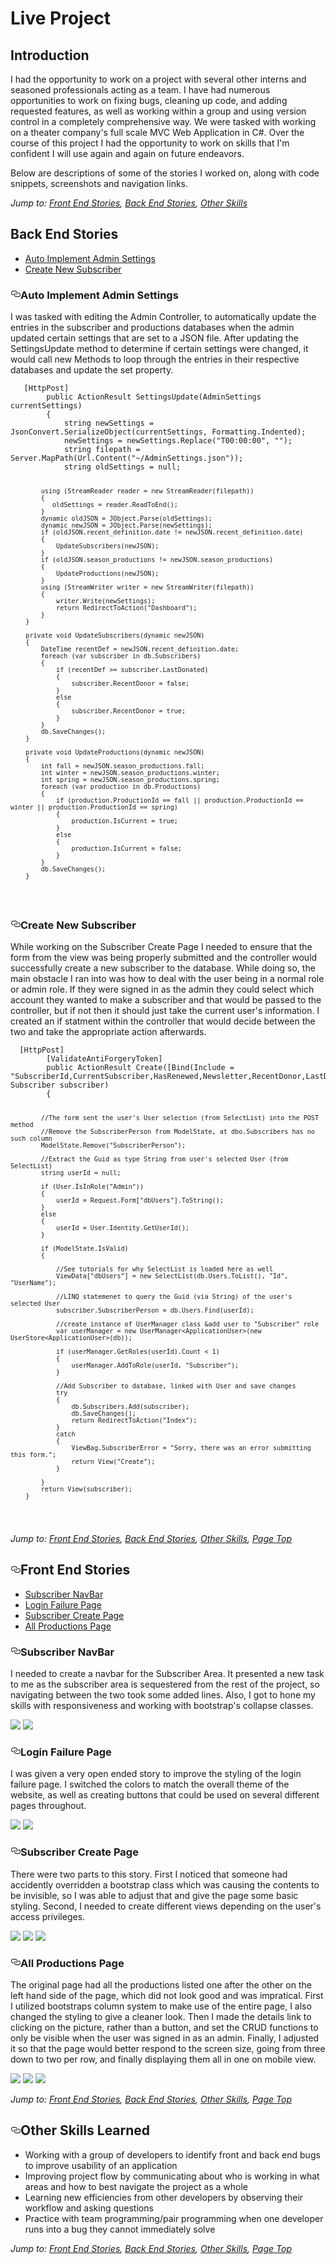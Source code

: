 <h1>Live Project</h1>
<h2>Introduction</h2>
<p>I had the opportunity to work on a project with several other interns and seasoned professionals acting as a team. I have had numerous opportunities to work on fixing bugs, cleaning up code, and adding requested features, as well as working within a group and using version control in a completely comprehensive way. We were tasked with working on a theater company's full scale MVC Web Application in C#. Over the course of this project I had the opportunity to work on skills that I'm confident I will use again and again on future endeavors.</p>
<p>Below are descriptions of some of the stories I worked on, along with code snippets, screenshots and navigation links.</p>
<p><em>Jump to: <a href="#front-end-stories">Front End Stories</a>, <a href="#back-end-stories">Back End Stories</a>, <a href="#other-skills-learned">Other Skills</a></em></p>
<h2>Back End Stories</h2>
<ul>
  <li><a href="#sorting-network-table">Auto Implement Admin Settings</a></li>
  <li><a href="#sorting-network-table2">Create New Subscriber</a></li>
</ul>
<h3><a id="user-content-sorting-network-table" class="anchor" aria-hidden="true" href="#sorting-network-table"><svg class="octicon octicon-link" viewBox="0 0 16 16" version="1.1" width="16" height="16" aria-hidden="true"><path fill-rule="evenodd" d="M4 9h1v1H4c-1.5 0-3-1.69-3-3.5S2.55 3 4 3h4c1.45 0 3 1.69 3 3.5 0 1.41-.91 2.72-2 3.25V8.59c.58-.45 1-1.27 1-2.09C10 5.22 8.98 4 8 4H4c-.98 0-2 1.22-2 2.5S3 9 4 9zm9-3h-1v1h1c1 0 2 1.22 2 2.5S13.98 12 13 12H9c-.98 0-2-1.22-2-2.5 0-.83.42-1.64 1-2.09V6.25c-1.09.53-2 1.84-2 3.25C6 11.31 7.55 13 9 13h4c1.45 0 3-1.69 3-3.5S14.5 6 13 6z"></path></svg></a>Auto Implement Admin Settings</h3>
<p>I was tasked with editing the Admin Controller, to automatically update the entries in the subscriber and productions databases when the admin updated certain settings that are set to a JSON file. After updating the SettingsUpdate method to determine if certain settings were changed, it would call new Methods to loop through the entries in their respective databases and update the set property.</p>
<pre><code>   [HttpPost]
        public ActionResult SettingsUpdate(AdminSettings currentSettings)
        {
            string newSettings = JsonConvert.SerializeObject(currentSettings, Formatting.Indented);
            newSettings = newSettings.Replace("T00:00:00", "");
            string filepath = Server.MapPath(Url.Content("~/AdminSettings.json"));
            string oldSettings = null;
             
            using (StreamReader reader = new StreamReader(filepath))
            {
               oldSettings = reader.ReadToEnd();
            }
            dynamic oldJSON = JObject.Parse(oldSettings);
            dynamic newJSON = JObject.Parse(newSettings);
            if (oldJSON.recent_definition.date != newJSON.recent_definition.date)
            {
                UpdateSubscribers(newJSON);
            }
            if (oldJSON.season_productions != newJSON.season_productions)
            {
                UpdateProductions(newJSON);
            }
            using (StreamWriter writer = new StreamWriter(filepath))
            {
                writer.Write(newSettings);
                return RedirectToAction("Dashboard");
            }
        }

        private void UpdateSubscribers(dynamic newJSON)
        {
            DateTime recentDef = newJSON.recent_definition.date;
            foreach (var subscriber in db.Subscribers)
            {
                if (recentDef >= subscriber.LastDonated)
                {
                    subscriber.RecentDonor = false;
                }
                else
                {
                    subscriber.RecentDonor = true;
                }
            }
            db.SaveChanges();
        }

        private void UpdateProductions(dynamic newJSON)
        {
            int fall = newJSON.season_productions.fall;
            int winter = newJSON.season_productions.winter;
            int spring = newJSON.season_productions.spring;
            foreach (var production in db.Productions)
            {
                if (production.ProductionId == fall || production.ProductionId == winter || production.ProductionId == spring)
                {
                    production.IsCurrent = true;
                }
                else
                {
                    production.IsCurrent = false;
                }
            }
            db.SaveChanges();
        }       
</code></pre>
<h3><a id="user-content-sorting-network-table2" class="anchor" aria-hidden="true" href="#sorting-network-table"><svg class="octicon octicon-link" viewBox="0 0 16 16" version="1.1" width="16" height="16" aria-hidden="true"><path fill-rule="evenodd" d="M4 9h1v1H4c-1.5 0-3-1.69-3-3.5S2.55 3 4 3h4c1.45 0 3 1.69 3 3.5 0 1.41-.91 2.72-2 3.25V8.59c.58-.45 1-1.27 1-2.09C10 5.22 8.98 4 8 4H4c-.98 0-2 1.22-2 2.5S3 9 4 9zm9-3h-1v1h1c1 0 2 1.22 2 2.5S13.98 12 13 12H9c-.98 0-2-1.22-2-2.5 0-.83.42-1.64 1-2.09V6.25c-1.09.53-2 1.84-2 3.25C6 11.31 7.55 13 9 13h4c1.45 0 3-1.69 3-3.5S14.5 6 13 6z"></path></svg></a>Create New Subscriber</h3>
<p>While working on the Subscriber Create Page I needed to ensure that the form from the view was being properly submitted and the controller would successfully create a new subscriber to the database. While doing so, the main obstacle I ran into was how to deal with the user being in a normal role or admin role. If they were signed in as the admin they could select which account they wanted to make a subscriber and that would be passed to the controller, but if not then it should just take the current user's information. I created an if statment within the controller that would decide between the two and take the appropriate action afterwards.</p>
<pre><code>  [HttpPost]
        [ValidateAntiForgeryToken]
        public ActionResult Create([Bind(Include = "SubscriberId,CurrentSubscriber,HasRenewed,Newsletter,RecentDonor,LastDonated,LastDonationAmt,SpecialRequests,Notes")]  Subscriber subscriber)
        {
           
            //The form sent the user's User selection (from SelectList) into the POST method
            //Remove the SubscriberPerson from ModelState, at dbo.Subscribers has no such column
            ModelState.Remove("SubscriberPerson");

            //Extract the Guid as type String from user's selected User (from SelectList)
            string userId = null;

            if (User.IsInRole("Admin"))
            {
                userId = Request.Form["dbUsers"].ToString();
            }
            else 
            { 
                userId = User.Identity.GetUserId();
            }

            if (ModelState.IsValid)
            {
              
                //See tutorials for why SelectList is loaded here as well
                ViewData["dbUsers"] = new SelectList(db.Users.ToList(), "Id", "UserName");

                //LINQ statemenet to query the Guid (via String) of the user's selected User
                subscriber.SubscriberPerson = db.Users.Find(userId);

                //create instance of UserManager class &add user to "Subscriber" role
                var userManager = new UserManager<ApplicationUser>(new UserStore<ApplicationUser>(db));

                if (userManager.GetRoles(userId).Count < 1)
                {
                    userManager.AddToRole(userId, "Subscriber");
                }

                //Add Subscriber to database, linked with User and save changes
                try
                {
                    db.Subscribers.Add(subscriber);
                    db.SaveChanges();
                    return RedirectToAction("Index");
                }
                catch
                {
                    ViewBag.SubscriberError = "Sorry, there was an error submitting this form.";
                    return View("Create");
                }
                
            }
            return View(subscriber);
        }    
</code></pre>
<p><em>Jump to: <a href="#front-end-stories">Front End Stories</a>, <a href="#back-end-stories">Back End Stories</a>, <a href="#other-skills-learned">Other Skills</a>, <a href="#live-project">Page Top</a></em></p>
<h2><a id="user-content-front-end-stories" class="anchor" aria-hidden="true" href="#front-end-stories"><svg class="octicon octicon-link" viewBox="0 0 16 16" version="1.1" width="16" height="16" aria-hidden="true"><path fill-rule="evenodd" d="M4 9h1v1H4c-1.5 0-3-1.69-3-3.5S2.55 3 4 3h4c1.45 0 3 1.69 3 3.5 0 1.41-.91 2.72-2 3.25V8.59c.58-.45 1-1.27 1-2.09C10 5.22 8.98 4 8 4H4c-.98 0-2 1.22-2 2.5S3 9 4 9zm9-3h-1v1h1c1 0 2 1.22 2 2.5S13.98 12 13 12H9c-.98 0-2-1.22-2-2.5 0-.83.42-1.64 1-2.09V6.25c-1.09.53-2 1.84-2 3.25C6 11.31 7.55 13 9 13h4c1.45 0 3-1.69 3-3.5S14.5 6 13 6z"></path></svg></a>Front End Stories</h2>
<ul>
 <li><a href="#button-sizing-bug">Subscriber NavBar</a></li>
 <li><a href="#button-sizing-bug2">Login Failure Page</a></li>
 <li><a href="#button-sizing-bug3">Subscriber Create Page</a></li>
 <li><a href="#button-sizing-bug4">All Productions Page</a></li>
</ul>
<h3><a id="user-content-button-sizing-bug" class="anchor" aria-hidden="true" href="#button-sizing-bug"><svg class="octicon octicon-link" viewBox="0 0 16 16" version="1.1" width="16" height="16" aria-hidden="true"><path fill-rule="evenodd" d="M4 9h1v1H4c-1.5 0-3-1.69-3-3.5S2.55 3 4 3h4c1.45 0 3 1.69 3 3.5 0 1.41-.91 2.72-2 3.25V8.59c.58-.45 1-1.27 1-2.09C10 5.22 8.98 4 8 4H4c-.98 0-2 1.22-2 2.5S3 9 4 9zm9-3h-1v1h1c1 0 2 1.22 2 2.5S13.98 12 13 12H9c-.98 0-2-1.22-2-2.5 0-.83.42-1.64 1-2.09V6.25c-1.09.53-2 1.84-2 3.25C6 11.31 7.55 13 9 13h4c1.45 0 3-1.69 3-3.5S14.5 6 13 6z"></path></svg></a>Subscriber NavBar</h3>
<p>I needed to create a navbar for the Subscriber Area. It presented a new task to me as the subscriber area is sequestered from the rest of the project, so navigating between the two took some added lines. Also, I got to hone my skills with responsiveness and working with bootstrap's collapse classes.</p>
<img src="Screenshots/Sub_Navbar_After_1.png">
<img src="Screenshots/Sub_Navbar_After_3.png">
<h3><a id="user-content-button-sizing-bug2" class="anchor" aria-hidden="true" href="#button-sizing-bug"><svg class="octicon octicon-link" viewBox="0 0 16 16" version="1.1" width="16" height="16" aria-hidden="true"><path fill-rule="evenodd" d="M4 9h1v1H4c-1.5 0-3-1.69-3-3.5S2.55 3 4 3h4c1.45 0 3 1.69 3 3.5 0 1.41-.91 2.72-2 3.25V8.59c.58-.45 1-1.27 1-2.09C10 5.22 8.98 4 8 4H4c-.98 0-2 1.22-2 2.5S3 9 4 9zm9-3h-1v1h1c1 0 2 1.22 2 2.5S13.98 12 13 12H9c-.98 0-2-1.22-2-2.5 0-.83.42-1.64 1-2.09V6.25c-1.09.53-2 1.84-2 3.25C6 11.31 7.55 13 9 13h4c1.45 0 3-1.69 3-3.5S14.5 6 13 6z"></path></svg></a>Login Failure Page</h3>
<p>I was given a very open ended story to improve the styling of the login failure page. I switched the colors to match the overall theme of the website, as well as creating buttons that could be used on several different pages throughout.</p>
<img src="Screenshots/Login_Error_Before.png">
<img src="Screenshots/Login_Error_After.png">
<h3><a id="user-content-button-sizing-bug3" class="anchor" aria-hidden="true" href="#button-sizing-bug"><svg class="octicon octicon-link" viewBox="0 0 16 16" version="1.1" width="16" height="16" aria-hidden="true"><path fill-rule="evenodd" d="M4 9h1v1H4c-1.5 0-3-1.69-3-3.5S2.55 3 4 3h4c1.45 0 3 1.69 3 3.5 0 1.41-.91 2.72-2 3.25V8.59c.58-.45 1-1.27 1-2.09C10 5.22 8.98 4 8 4H4c-.98 0-2 1.22-2 2.5S3 9 4 9zm9-3h-1v1h1c1 0 2 1.22 2 2.5S13.98 12 13 12H9c-.98 0-2-1.22-2-2.5 0-.83.42-1.64 1-2.09V6.25c-1.09.53-2 1.84-2 3.25C6 11.31 7.55 13 9 13h4c1.45 0 3-1.69 3-3.5S14.5 6 13 6z"></path></svg></a>Subscriber Create Page</h3>
<p>There were two parts to this story. First I noticed that someone had accidently overridden a bootstrap class which was causing the contents to be invisible, so I was able to adjust that and give the page some basic styling. Second, I needed to create different views depending on the user's access privileges.</p>
<img src="Screenshots/Sub_Create_Admin.png">
<img src="Screenshots/Sub_Create_menber.png">
<img src="Screenshots/Sub_Create_Logged_Out.png">
<h3><a id="user-content-button-sizing-bug4" class="anchor" aria-hidden="true" href="#button-sizing-bug"><svg class="octicon octicon-link" viewBox="0 0 16 16" version="1.1" width="16" height="16" aria-hidden="true"><path fill-rule="evenodd" d="M4 9h1v1H4c-1.5 0-3-1.69-3-3.5S2.55 3 4 3h4c1.45 0 3 1.69 3 3.5 0 1.41-.91 2.72-2 3.25V8.59c.58-.45 1-1.27 1-2.09C10 5.22 8.98 4 8 4H4c-.98 0-2 1.22-2 2.5S3 9 4 9zm9-3h-1v1h1c1 0 2 1.22 2 2.5S13.98 12 13 12H9c-.98 0-2-1.22-2-2.5 0-.83.42-1.64 1-2.09V6.25c-1.09.53-2 1.84-2 3.25C6 11.31 7.55 13 9 13h4c1.45 0 3-1.69 3-3.5S14.5 6 13 6z"></path></svg></a>All Productions Page</h3>
<p>The original page had all the productions listed one after the other on the left hand side of the page, which did not look good and was impratical. First I utilized bootstraps column system to make use of the entire page, I also changed the styling to give a cleaner look. Then I made the details link to clicking on the picture, rather than a button, and set the CRUD functions to only be visible when the user was signed in as an admin. Finally, I adjusted it so that the page would better respond to the screen size, going from three down to two per row, and finally displaying them all in one on mobile view.</p>
<img src="Screenshots/Production_Index_Before_2.png">
<img src="Screenshots/Production_Index_After_1.png">
<img src="Screenshots/Production_Index_After_2.png">
<p><em>Jump to: <a href="#front-end-stories">Front End Stories</a>, <a href="#back-end-stories">Back End Stories</a>, <a href="#other-skills-learned">Other Skills</a>, <a href="#live-project">Page Top</a></em></p>
<h2><a id="user-content-other-skills-learned" class="anchor" aria-hidden="true" href="#other-skills-learned"><svg class="octicon octicon-link" viewBox="0 0 16 16" version="1.1" width="16" height="16" aria-hidden="true"><path fill-rule="evenodd" d="M4 9h1v1H4c-1.5 0-3-1.69-3-3.5S2.55 3 4 3h4c1.45 0 3 1.69 3 3.5 0 1.41-.91 2.72-2 3.25V8.59c.58-.45 1-1.27 1-2.09C10 5.22 8.98 4 8 4H4c-.98 0-2 1.22-2 2.5S3 9 4 9zm9-3h-1v1h1c1 0 2 1.22 2 2.5S13.98 12 13 12H9c-.98 0-2-1.22-2-2.5 0-.83.42-1.64 1-2.09V6.25c-1.09.53-2 1.84-2 3.25C6 11.31 7.55 13 9 13h4c1.45 0 3-1.69 3-3.5S14.5 6 13 6z"></path></svg></a>Other Skills Learned</h2>
<ul>
<li>Working with a group of developers to identify front and back end bugs to improve usability of an application</li>
<li>Improving project flow by communicating about who is working in what areas and how to best navigate the project as a whole</li>
<li>Learning new efficiencies from other developers by observing their workflow and asking questions</li>
<li>Practice with team programming/pair programming when one developer runs into a bug they cannot immediately solve</li>
</ul>
<p><em>Jump to: <a href="#front-end-stories">Front End Stories</a>, <a href="#back-end-stories">Back End Stories</a>, <a href="#other-skills-learned">Other Skills</a>, <a href="#live-project">Page Top</a></em></p>
